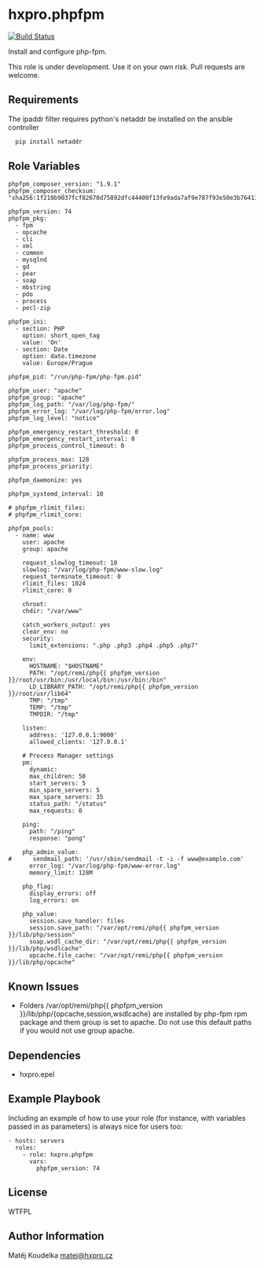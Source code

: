 hxpro.phpfpm
============

[![Build Status](https://travis-ci.org/hxpro/ansible-role-phpfpm.svg?branch=master)](https://travis-ci.org/hxpro/ansible-role-phpfpm)

Install and configure php-fpm.

This role is under development. Use it on your own risk. Pull requests are welcome.

Requirements
------------

The ipaddr filter requires python's netaddr be installed on the ansible controller

```bash
  pip install netaddr
```

Role Variables
--------------
```
phpfpm_composer_version: "1.9.1"
phpfpm_composer_checksum: "sha256:1f210b9037fcf82670d75892dfc44400f13fe9ada7af9e787f93e50e3b764111"

phpfpm_version: 74
phpfpm_pkg:
  - fpm
  - opcache
  - cli
  - xml
  - common
  - mysqlnd
  - gd
  - pear
  - soap
  - mbstring
  - pdo
  - process
  - pecl-zip

phpfpm_ini:
  - section: PHP
    option: short_open_tag
    value: 'On'
  - section: Date
    option: date.timezone
    value: Europe/Prague

phpfpm_pid: "/run/php-fpm/php-fpm.pid"

phpfpm_user: "apache"
phpfpm_group: "apache"
phpfpm_log_path: "/var/log/php-fpm/"
phpfpm_error_log: "/var/log/php-fpm/error.log"
phpfpm_log_level: "notice"

phpfpm_emergency_restart_threshold: 0
phpfpm_emergency_restart_interval: 0
phpfpm_process_control_timeout: 0

phpfpm_process_max: 128
phpfpm_process_priority:

phpfpm_daemonize: yes

phpfpm_systemd_interval: 10

# phpfpm_rlimit_files:
# phpfpm_rlimit_core:

phpfpm_pools:
  - name: www
    user: apache
    group: apache

    request_slowlog_timeout: 10
    slowlog: "/var/log/php-fpm/www-slow.log"
    request_terminate_timeout: 0
    rlimit_files: 1024
    rlimit_core: 0

    chroot:
    chdir: "/var/www"

    catch_workers_output: yes
    clear_env: no
    security:
      limit_extensions: ".php .php3 .php4 .php5 .php7"

    env:
      HOSTNAME: "$HOSTNAME"
      PATH: "/opt/remi/php{{ phpfpm_version }}/root/usr/bin:/usr/local/bin:/usr/bin:/bin"
      LD_LIBRARY_PATH: "/opt/remi/php{{ phpfpm_version }}/root/usr/lib64"
      TMP: "/tmp"
      TEMP: "/tmp"
      TMPDIR: "/tmp"

    listen:
      address: '127.0.0.1:9000'
      allowed_clients: '127.0.0.1'

    # Process Manager settings
    pm:
      dynamic:
      max_children: 50
      start_servers: 5
      min_spare_servers: 5
      max_spare_servers: 35
      status_path: "/status"
      max_requests: 0

    ping:
      path: "/ping"
      response: "pong"

    php_admin_value:
#      sendmail_path: '/usr/sbin/sendmail -t -i -f www@example.com'
      error_log: "/var/log/php-fpm/www-error.log"
      memory_limit: 128M

    php_flag:
      display_errors: off
      log_errors: on

    php_value:
      session.save_handler: files
      session.save_path: "/var/opt/remi/php{{ phpfpm_version }}/lib/php/session"
      soap.wsdl_cache_dir: "/var/opt/remi/php{{ phpfpm_version }}/lib/php/wsdlcache"
      opcache.file_cache: "/var/opt/remi/php{{ phpfpm_version }}/lib/php/opcache"

```

Known Issues
------------

 - Folders /var/opt/remi/php{{ phpfpm_version }}/lib/php/{opcache,session,wsdlcache} are installed by php-fpm rpm package and them group is set to apache. Do not use this default paths if you would not use group apache.

Dependencies
------------

 - hxpro.epel

Example Playbook
----------------

Including an example of how to use your role (for instance, with variables passed in as parameters) is always nice for users too:

```
- hosts: servers
  roles:
    - role: hxpro.phpfpm
      vars:
        phpfpm_version: 74
```

License
-------

WTFPL

Author Information
------------------

Matěj Koudelka <matej@hxpro.cz>
